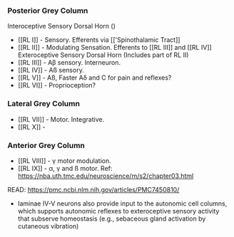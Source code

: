 ### Posterior Grey Column
Interoceptive Sensory Dorsal Horn ()
- [[RL I]] - Sensory. Efferents via [['Spinothalamic Tract]]
- [[RL II]] - Modulating Sensation. Efferents to [[RL III]] and [[RL IV]]
Exteroceptive Sensory Dorsal Horn (Includes part of RL II)
- [[RL III]] - Aβ sensory. Interneuron.
- [[RL IV]] - Aß sensory. 
- [[RL V]] - Aß, Faster Aδ and C for pain and reflexes?
- [[RL VI]] - Proprioception? 
### Lateral Grey Column
- [[RL VII]] - Motor. Integrative.
- [[RL X]] - 
### Anterior Grey Column
- [[RL VIII]] - γ motor modulation.
- [[RL IX]] - α, γ and ß motor. 
Ref: https://nba.uth.tmc.edu/neuroscience/m/s2/chapter03.html 


READ: https://pmc.ncbi.nlm.nih.gov/articles/PMC7450810/

- laminae IV-V neurons also provide input to the autonomic cell columns, which supports autonomic reflexes to exteroceptive sensory activity that subserve homeostasis (e.g., sebaceous gland activation by cutaneous vibration)